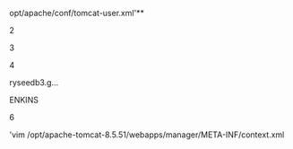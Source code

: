 opt/apache/conf/tomcat-user.xml'**

2

3

4

<role rolename="admin-gui"/> <role rolename="manager-gui"/>

<role rolename="manager-status"/>

ryseedb3.g...

ENKINS

6

<role rolename="manager-script"/>
<role rolename="manager-jmx"/>
<user username="tomcat" password="redhat" roles="admin-gui,manager-gui, manager-stat
manager-script, manager-jmx"/>

'vim /opt/apache-tomcat-8.5.51/webapps/manager/META-INF/context.xml

<!--Valve className="org.apache.catalina.valves.RemoteAddrValve" allow="127\.\d+\.\d+\.\d+|::1|0:0:0:0:0:0:0:1" / -->